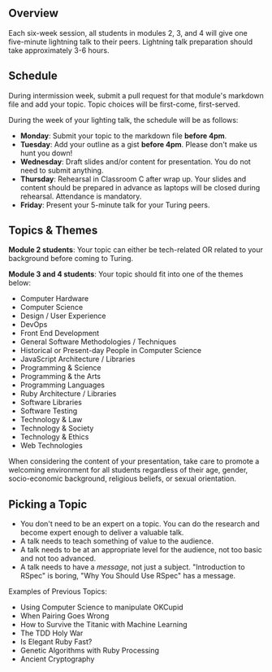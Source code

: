 ## Overview

Each six-week session, all students in modules 2, 3, and 4 will give one five-minute lightning talk to their peers. Lightning talk preparation should take approximately 3-6 hours. 

## Schedule

During intermission week, submit a pull request for that module's markdown file and add your topic. Topic choices will be first-come, first-served. 

During the week of your lighting talk, the schedule will be as follows:

* **Monday**: Submit your topic to the markdown file  **before 4pm**. 
* **Tuesday**: Add your outline as a gist **before 4pm**. Please don't make us hunt you down!
* **Wednesday**: Draft slides and/or content for presentation. You do not need to submit anything.
* **Thursday**: Rehearsal in Classroom C after wrap up. Your slides and content should be prepared in advance as laptops will be closed during rehearsal. Attendance is mandatory.
* **Friday**: Present your 5-minute talk for your Turing peers. 

## Topics & Themes

**Module 2 students**: Your topic can either be tech-related OR related to your background before coming to Turing.

**Module 3 and 4 students**: Your topic should fit into one of the themes below:

* Computer Hardware
* Computer Science
* Design / User Experience
* DevOps
* Front End Development
* General Software Methodologies / Techniques
* Historical or Present-day People in Computer Science
* JavaScript Architecture / Libraries
* Programming & Science
* Programming & the Arts
* Programming Languages
* Ruby Architecture / Libraries
* Software Libraries
* Software Testing
* Technology & Law
* Technology & Society
* Technology & Ethics
* Web Technologies

When considering the content of your presentation, take care to promote a welcoming environment for all students regardless of their age, gender, socio-economic background, religious beliefs, or sexual orientation. 

## Picking a Topic

* You don't need to be an expert on a topic. You can do the research and become expert enough to deliver a valuable talk.
* A talk needs to teach something of value to the audience.
* A talk needs to be at an appropriate level for the audience, not too basic and not too advanced.
* A talk needs to have a *message*, not just a subject. "Introduction to RSpec" is boring, "Why You Should Use RSpec" has a message.

Examples of Previous Topics: 

* Using Computer Science to manipulate OKCupid
* When Pairing Goes Wrong
* How to Survive the Titanic with Machine Learning
* The TDD Holy War
* Is Elegant Ruby Fast?
* Genetic Algorithms with Ruby Processing
* Ancient Cryptography
